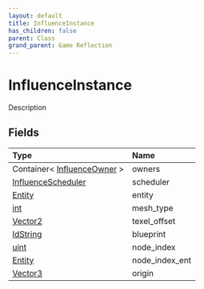 ```yaml
---
layout: default
title: InfluenceInstance
has_children: false
parent: Class
grand_parent: Game Reflection
---
```

# InfluenceInstance
Description 

## Fields

| Type | Name |
|:----------|:--------------|
| Container< [InfluenceOwner](/riftbreaker-wiki/docs/game-reflection/classes/influence_owner/) > | owners |
| [InfluenceScheduler](/riftbreaker-wiki/docs/game-reflection/classes/influence_scheduler/) | scheduler |
| [Entity](/riftbreaker-wiki/docs/game-reflection/classes/entity/) | entity |
| [int](/riftbreaker-wiki/docs/game-reflection/enums/int/) | mesh_type |
| [Vector2](/riftbreaker-wiki/docs/game-reflection/classes/vector2/) | texel_offset |
| [IdString](/riftbreaker-wiki/docs/game-reflection/components/id_string/) | blueprint |
| [uint](/riftbreaker-wiki/docs/game-reflection/components/uint/) | node_index |
| [Entity](/riftbreaker-wiki/docs/game-reflection/classes/entity/) | node_index_ent |
| [Vector3](/riftbreaker-wiki/docs/game-reflection/classes/vector3/) | origin |

